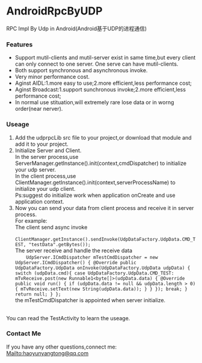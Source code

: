 # AndroidRpcByUDP
RPC Impl By Udp in Android(Android基于UDP的进程通信)

### Features
- Support mutil-clients and mutil-server exist in same time,but every client can only connect to one server.
One serve can have mutil-clients.
- Both support synchronous and asynchronous invoke. 
- Very minor performance cost.
- Aginst AIDL:1.more easy to use;2.more efficient,less performance cost;
- Aginst Broadcast:1.support sunchronous invoke;2.more efficient,less performance cost;
- In normal use stituation,will extremely rare lose data or in worng order(near nerver).
 
### Useage
1. Add the udprpcLib src file to your project,or download that module and add it to your project.
2. Initialize Server and Client.<br> 
  In the server process,use ServerManager.getInstance().init(context,cmdDispatcher) to initialize your udp server.<br>
 In the client process,use ClientManager.getInstance().init(context,serverProcessName) to initialize your udp client.<br>
Ps:suggest do initialize work when application onCreate and use application context.
3. Now you can send your data from client process and receive it in server process.<br>
 For example:<br>
The client send async invoke<br>
` ClientManager.getInstance().sendInvoke(UdpDataFactory.UdpData.CMD_TEST, "testData".getBytes());`<br>
The server receive and handle the receive data<br> 
    `    UdpServer.ICmdDispatcher mTestCmdDispatcher = new UdpServer.ICmdDispatcher() {
        @Override
        public UdpDataFactory.UdpData onInvoke(UdpDataFactory.UdpData udpData) {
            switch (udpData.cmd){
                case UdpDataFactory.UdpData.CMD_TEST:
                    mTvReceive.post(new Runnable1<byte[]>(udpData.data) {
                        @Override
                        public void run() {
                            if (udpData.data != null && udpData.length > 0) {
                                mTvReceive.setText(new String(udpData.data));
                            }
                        }
                    });
                    break;
            }
            return null;
        }
    };` <br>
the mTestCmdDispatcher is appointed when server initialize.

<br>
You can read the TestActivity to learn the useage.

### Contact Me
If you have any other questions,connect me:
[Mailto:haoyunyangtong@qq.com](Mailto:haoyunyangtong@qq.com "haoyunyangtong@qq.com")


